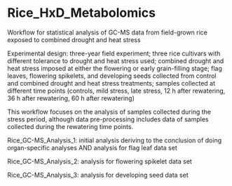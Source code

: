 # Rice_HxD_Metabolomics
Workflow for statistical analysis of GC-MS data from field-grown rice exposed to combined drought and heat stress

Experimental design: 
three-year field experiment;
three rice cultivars with different tolerance to drought and heat stress used;
combined drought and heat stress imposed at either the flowering or early grain-filling stage;
flag leaves, flowering spikelets, and developing seeds collected from control and combined drought and heat stress treatments;
samples collected at different time points (controls, mild stress, late stress, 12 h after rewatering, 36 h after rewatering, 60 h after rewatering)

This workflow focuses on the analysis of samples collected during the stress period, although data pre-processing includes data of samples collected during the rewatering time points.

Rice_GC-MS_Analysis_1: initial analysis deriving to the conclusion of doing organ-specific analyses AND analysis for flag leaf data set

Rice_GC-MS_Analysis_2: analysis for flowering spikelet data set

Rice_GC-MS_Analysis_3: analysis for developing seed data set
